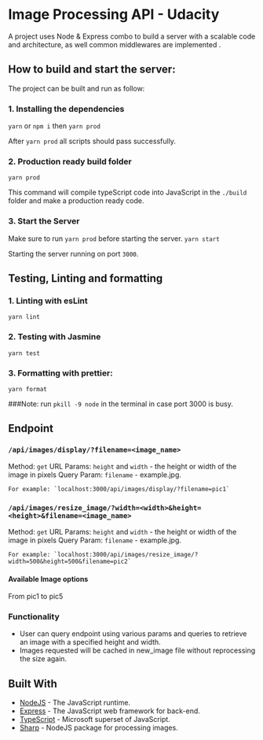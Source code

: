 # Image Processing API - Udacity

A project uses Node & Express combo to build a server with a scalable code and architecture, as well common middlewares are implemented .

## How to build and start the server:

The project can be built and run as follow:

### 1. Installing the dependencies

`yarn` or `npm i` then
`yarn prod`

After `yarn prod` all scripts should pass successfully.

### 2. Production ready build folder

`yarn prod`

This command will compile typeScript code into JavaScript in the `./build` folder and make a production ready code.

### 3. Start the Server

Make sure to run `yarn prod` before starting the server.
`yarn start`

Starting the server running on port `3000`.

## Testing, Linting and formatting

### 1. Linting with esLint

`yarn lint`

### 2. Testing with Jasmine

`yarn test`

### 3. Formatting with prettier:

`yarn format`

###Note: run `pkill -9 node` in the terminal in case port 3000 is busy.

## Endpoint

### `/api/images/display/?filename=<image_name>`

Method: `get`
URL Params: `height` and `width` - the height or width of the image in pixels
Query Param: `filename` - example.jpg.

    For example: `localhost:3000/api/images/display/?filename=pic1`

### `/api/images/resize_image/?width=<width>&height=<height>&filename=<image_name>`

Method: `get`
URL Params: `height` and `width` - the height or width of the image in pixels
Query Param: `filename` - example.jpg.

    For example: `localhost:3000/api/images/resize_image/?width=500&height=500&filename=pic2`

#### Available Image options

From pic1 to pic5

### Functionality

-   User can query endpoint using various params and queries to retrieve an image with a specified height and width.
-   Images requested will be cached in new_image file without reprocessing the size again.

## Built With

-   [NodeJS](https://nodejs.org/en/) - The JavaScript runtime.
-   [Express](https://expressjs.com/) - The JavaScript web framework for back-end.
-   [TypeScript](https://www.typescriptlang.org/) - Microsoft superset of JavaScript.
-   [Sharp](https://sharp.pixelplumbing.com/) - NodeJS package for processing images.
